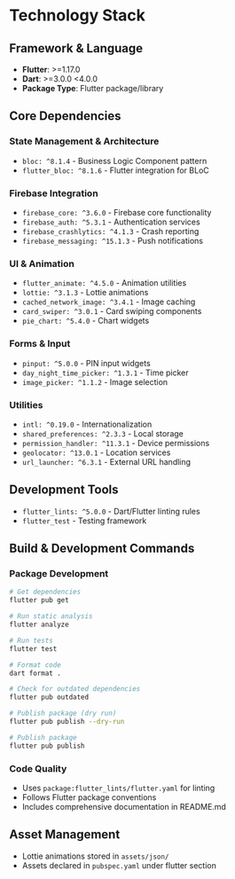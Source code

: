 # Technology Stack

## Framework & Language
- **Flutter**: >=1.17.0
- **Dart**: >=3.0.0 <4.0.0
- **Package Type**: Flutter package/library

## Core Dependencies

### State Management & Architecture
- `bloc: ^8.1.4` - Business Logic Component pattern
- `flutter_bloc: ^8.1.6` - Flutter integration for BLoC

### Firebase Integration
- `firebase_core: ^3.6.0` - Firebase core functionality
- `firebase_auth: ^5.3.1` - Authentication services
- `firebase_crashlytics: ^4.1.3` - Crash reporting
- `firebase_messaging: ^15.1.3` - Push notifications

### UI & Animation
- `flutter_animate: ^4.5.0` - Animation utilities
- `lottie: ^3.1.3` - Lottie animations
- `cached_network_image: ^3.4.1` - Image caching
- `card_swiper: ^3.0.1` - Card swiping components
- `pie_chart: ^5.4.0` - Chart widgets

### Forms & Input
- `pinput: ^5.0.0` - PIN input widgets
- `day_night_time_picker: ^1.3.1` - Time picker
- `image_picker: ^1.1.2` - Image selection

### Utilities
- `intl: ^0.19.0` - Internationalization
- `shared_preferences: ^2.3.3` - Local storage
- `permission_handler: ^11.3.1` - Device permissions
- `geolocator: ^13.0.1` - Location services
- `url_launcher: ^6.3.1` - External URL handling

## Development Tools
- `flutter_lints: ^5.0.0` - Dart/Flutter linting rules
- `flutter_test` - Testing framework

## Build & Development Commands

### Package Development
```bash
# Get dependencies
flutter pub get

# Run static analysis
flutter analyze

# Run tests
flutter test

# Format code
dart format .

# Check for outdated dependencies
flutter pub outdated

# Publish package (dry run)
flutter pub publish --dry-run

# Publish package
flutter pub publish
```

### Code Quality
- Uses `package:flutter_lints/flutter.yaml` for linting
- Follows Flutter package conventions
- Includes comprehensive documentation in README.md

## Asset Management
- Lottie animations stored in `assets/json/`
- Assets declared in `pubspec.yaml` under flutter section
